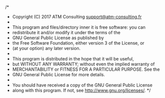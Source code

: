 /* 
 * Copyright (C) 2017 ATM Consulting <support@atm-consulting.fr>
 *
 * This program and files/directory inner it is free software: you can 
 * redistribute it and/or modify it under the terms of the 
 * GNU General Public License as published by
 * the Free Software Foundation, either version 3 of the License, or
 * (at your option) any later version.
 *
 * This program is distributed in the hope that it will be useful,
 * but WITHOUT ANY WARRANTY; without even the implied warranty of
 * MERCHANTABILITY or FITNESS FOR A PARTICULAR PURPOSE.  See the
 * GNU General Public License for more details.
 *
 * You should have received a copy of the GNU General Public License
 * along with this program.  If not, see <http://www.gnu.org/licenses/>.
 */
